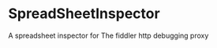 SpreadSheetInspector
====================

A spreadsheet inspector for The fiddler http debugging proxy
